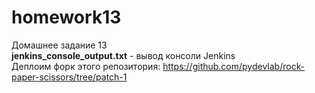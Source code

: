 # homework13
Домашнее задание 13 <br>
<b>jenkins_console_output.txt</b> - вывод консоли Jenkins <br>
Деплоим форк этого репозитория: https://github.com/pydevlab/rock-paper-scissors/tree/patch-1
